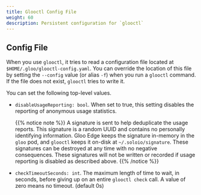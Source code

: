 ```yaml
---
title: Glooctl Config File
weight: 60
description: Persistent configuration for `glooctl`
---
```


## Config File

When you use `glooctl`, it tries to read a configuration file located at `$HOME/.gloo/glooctl-config.yaml`. You can override the location of this file by setting the `--config` value (or alias `-f`) when you run a `glooctl` command. If the file does not exist, `glooctl` tries to write it.

You can set the following top-level values.

* `disableUsageReporting: bool`. When set to true, this setting disables the reporting of anonymous usage statistics.

  {{% notice note %}}
  A signature is sent to help deduplicate the usage reports. This signature is a random UUID and contains no personally identifying information. Gloo Edge keeps the signature in-memory in the `gloo` pod, and `glooctl` keeps it on-disk at `~/.soloio/signature`. These signatures can be destroyed at any time with no negative consequences. These signatures will not be written or recorded if usage reporting is disabled as described above.
  {{% /notice %}}

* `checkTimeoutSeconds: int`. The maximum length of time to wait, in seconds, before giving up on an entire `glooctl check` call. A value of zero means no timeout. (default 0s)
